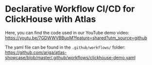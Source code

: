 # Declarative Workflow CI/CD for ClickHouse with Atlas

Here, you can find the code used in our YouTube demo video: https://youtu.be/7GDWWVBBuoM?feature=shared?utm_source=github

The yaml file can be found in the `.github/workflows/` folder: https://github.com/ariga/atlas-showcase/blob/master/.github/workflows/clickhouse-demo.yaml
